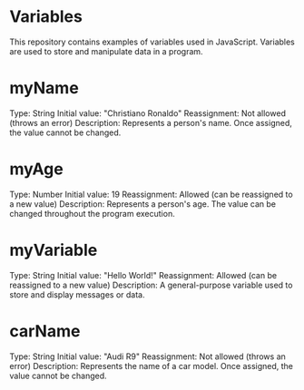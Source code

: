 # Variables
This repository contains examples of variables used in JavaScript. Variables are used to store and manipulate data in a program.

# myName
Type: String
Initial value: "Christiano Ronaldo"
Reassignment: Not allowed (throws an error)
Description: Represents a person's name. Once assigned, the value cannot be changed.
# myAge
Type: Number
Initial value: 19
Reassignment: Allowed (can be reassigned to a new value)
Description: Represents a person's age. The value can be changed throughout the program execution.
# myVariable
Type: String
Initial value: "Hello World!"
Reassignment: Allowed (can be reassigned to a new value)
Description: A general-purpose variable used to store and display messages or data.
# carName
Type: String
Initial value: "Audi R9"
Reassignment: Not allowed (throws an error)
Description: Represents the name of a car model. Once assigned, the value cannot be changed.
